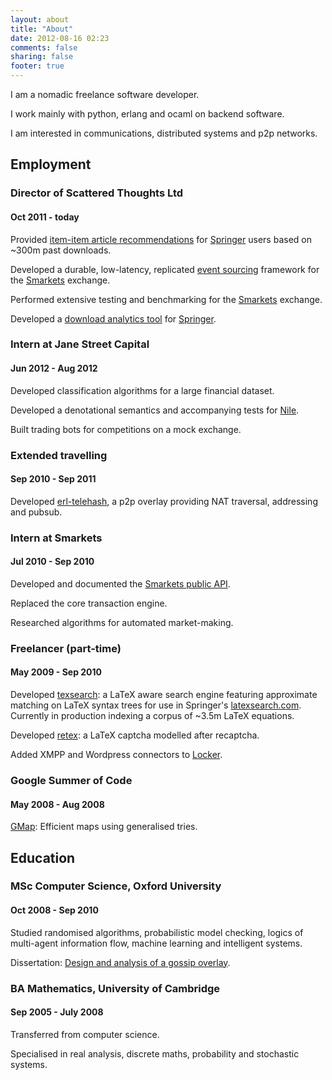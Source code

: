 ```yaml
---
layout: about
title: "About"
date: 2012-08-16 02:23
comments: false
sharing: false
footer: true
---
```


I am a nomadic freelance software developer.

I work mainly with python, erlang and ocaml on backend software.

I am interested in communications, distributed systems and p2p networks.

## Employment

### Director of Scattered Thoughts Ltd
#### Oct 2011 - today

Provided [item-item article recommendations](https://github.com/jamii/springer-recommendations) for [Springer](http://springer.com) users based on ~300m past downloads.

Developed a durable, low-latency, replicated [event sourcing](http://martinfowler.com/eaaDev/EventSourcing.html) framework for the [Smarkets](http://smarkets.com) exchange.

Performed extensive testing and benchmarking for the [Smarkets](http://smarkets.com) exchange.

Developed a [download analytics tool](https://github.com/jamii/springer-analytics) for [Springer](http://springer.com).

### Intern at Jane Street Capital
#### Jun 2012 - Aug 2012

Developed classification algorithms for a large financial dataset.

Developed a denotational semantics and accompanying tests for [Nile](http://osdir.com/ml/general/2012-07/msg36469.html).

Built trading bots for competitions on a mock exchange.

### Extended travelling
#### Sep 2010 - Sep 2011

Developed [erl-telehash](https://github.com/jamii/erl-telehash), a p2p overlay providing NAT traversal, addressing and pubsub.

### Intern at Smarkets
#### Jul 2010 - Sep 2010

Developed and documented the [Smarkets public API](https://smarkets.com/api).

Replaced the core transaction engine.

Researched algorithms for automated market-making.

### Freelancer (part-time)
#### May 2009 - Sep 2010

Developed [texsearch](https://github.com/jamii/texsearch): a LaTeX aware search engine featuring approximate matching on LaTeX syntax trees for use in Springer's [latexsearch.com](http://latexsearch.com). Currently in production indexing a corpus of ~3.5m LaTeX equations.

Developed [retex](https://github.com/jamii/retex): a LaTeX captcha modelled after recaptcha.

Added XMPP and Wordpress connectors to [Locker](http://lockerproject.org/).

### Google Summer of Code
#### May 2008 - Aug 2008 

[GMap](http://hackage.haskell.org/package/gmap): Efficient maps using generalised tries.

## Education

### MSc Computer Science, Oxford University
#### Oct 2008 - Sep 2010

Studied randomised algorithms, probabilistic model checking, logics of multi-agent information flow, machine learning and intelligent systems.

Dissertation: [Design and analysis of a gossip overlay](http://github.com/jamii/dissertation).

### BA Mathematics, University of Cambridge
#### Sep 2005 - July 2008

Transferred from computer science.

Specialised in real analysis, discrete maths, probability and stochastic systems.
